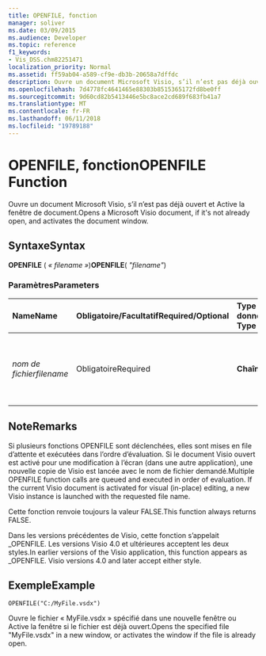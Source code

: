 ```yaml
---
title: OPENFILE, fonction
manager: soliver
ms.date: 03/09/2015
ms.audience: Developer
ms.topic: reference
f1_keywords:
- Vis_DSS.chm82251471
localization_priority: Normal
ms.assetid: ff59ab04-a589-cf9e-db3b-20658a7dffdc
description: Ouvre un document Microsoft Visio, s’il n’est pas déjà ouvert et Active la fenêtre de document.
ms.openlocfilehash: 7d4778fc4641465e88303b8515365172fd8be0ff
ms.sourcegitcommit: 9d60cd82b5413446e5bc8ace2cd689f683fb41a7
ms.translationtype: MT
ms.contentlocale: fr-FR
ms.lasthandoff: 06/11/2018
ms.locfileid: "19789188"
---
```

# <a name="openfile-function"></a><span data-ttu-id="9d728-103">OPENFILE, fonction</span><span class="sxs-lookup"><span data-stu-id="9d728-103">OPENFILE Function</span></span>

<span data-ttu-id="9d728-104">Ouvre un document Microsoft Visio, s’il n’est pas déjà ouvert et Active la fenêtre de document.</span><span class="sxs-lookup"><span data-stu-id="9d728-104">Opens a Microsoft Visio document, if it's not already open, and activates the document window.</span></span>
  
## <a name="syntax"></a><span data-ttu-id="9d728-105">Syntaxe</span><span class="sxs-lookup"><span data-stu-id="9d728-105">Syntax</span></span>

 <span data-ttu-id="9d728-106">**OPENFILE** ( _« filename »_)</span><span class="sxs-lookup"><span data-stu-id="9d728-106">**OPENFILE**( _"filename"_)</span></span>
  
### <a name="parameters"></a><span data-ttu-id="9d728-107">Paramètres</span><span class="sxs-lookup"><span data-stu-id="9d728-107">Parameters</span></span>

|<span data-ttu-id="9d728-108">**Name**</span><span class="sxs-lookup"><span data-stu-id="9d728-108">**Name**</span></span>|<span data-ttu-id="9d728-109">**Obligatoire/Facultatif**</span><span class="sxs-lookup"><span data-stu-id="9d728-109">**Required/Optional**</span></span>|<span data-ttu-id="9d728-110">**Type de données**</span><span class="sxs-lookup"><span data-stu-id="9d728-110">**Data Type**</span></span>|<span data-ttu-id="9d728-111">**Description**</span><span class="sxs-lookup"><span data-stu-id="9d728-111">**Description**</span></span>|
|:-----|:-----|:-----|:-----|
| <span data-ttu-id="9d728-112">_nom de fichier_</span><span class="sxs-lookup"><span data-stu-id="9d728-112">_filename_</span></span> <br/> |<span data-ttu-id="9d728-113">Obligatoire</span><span class="sxs-lookup"><span data-stu-id="9d728-113">Required</span></span>  <br/> |<span data-ttu-id="9d728-114">**Chaîne**</span><span class="sxs-lookup"><span data-stu-id="9d728-114">**String**</span></span> <br/> |<span data-ttu-id="9d728-115">Le nom du fichier, y compris le chemin d’accès du fichier, que vous souhaitez ouvrir.</span><span class="sxs-lookup"><span data-stu-id="9d728-115">The name of the file, including file path, you want to open.</span></span>  <br/> |
   
## <a name="remarks"></a><span data-ttu-id="9d728-116">Note</span><span class="sxs-lookup"><span data-stu-id="9d728-116">Remarks</span></span>

<span data-ttu-id="9d728-p101">Si plusieurs fonctions OPENFILE sont déclenchées, elles sont mises en file d’attente et exécutées dans l’ordre d’évaluation. Si le document Visio ouvert est activé pour une modification à l’écran (dans une autre application), une nouvelle copie de Visio est lancée avec le nom de fichier demandé.</span><span class="sxs-lookup"><span data-stu-id="9d728-p101">Multiple OPENFILE function calls are queued and executed in order of evaluation. If the current Visio document is activated for visual (in-place) editing, a new Visio instance is launched with the requested file name.</span></span> 
  
<span data-ttu-id="9d728-119">Cette fonction renvoie toujours la valeur FALSE.</span><span class="sxs-lookup"><span data-stu-id="9d728-119">This function always returns FALSE.</span></span> 
  
<span data-ttu-id="9d728-p102">Dans les versions précédentes de Visio, cette fonction s’appelait _OPENFILE. Les versions Visio 4.0 et ultérieures acceptent les deux styles.</span><span class="sxs-lookup"><span data-stu-id="9d728-p102">In earlier versions of the Visio application, this function appears as _OPENFILE. Visio versions 4.0 and later accept either style.</span></span> 
  
## <a name="example"></a><span data-ttu-id="9d728-122">Exemple</span><span class="sxs-lookup"><span data-stu-id="9d728-122">Example</span></span>

 `OPENFILE("C:/MyFile.vsdx")`
  
<span data-ttu-id="9d728-123">Ouvre le fichier « MyFile.vsdx » spécifié dans une nouvelle fenêtre ou Active la fenêtre si le fichier est déjà ouvert.</span><span class="sxs-lookup"><span data-stu-id="9d728-123">Opens the specified file "MyFile.vsdx" in a new window, or activates the window if the file is already open.</span></span> 
  

